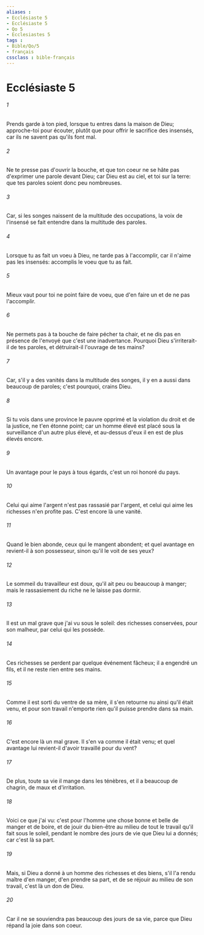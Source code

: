 ```yaml
---
aliases : 
- Ecclésiaste 5
- Ecclésiaste 5
- Qo 5
- Ecclesiastes 5
tags : 
- Bible/Qo/5
- français
cssclass : bible-français
---
```


# Ecclésiaste 5

###### 1
Prends garde à ton pied, lorsque tu entres dans la maison de Dieu; approche-toi pour écouter, plutôt que pour offrir le sacrifice des insensés, car ils ne savent pas qu'ils font mal.
###### 2
Ne te presse pas d'ouvrir la bouche, et que ton coeur ne se hâte pas d'exprimer une parole devant Dieu; car Dieu est au ciel, et toi sur la terre: que tes paroles soient donc peu nombreuses.
###### 3
Car, si les songes naissent de la multitude des occupations, la voix de l'insensé se fait entendre dans la multitude des paroles.
###### 4
Lorsque tu as fait un voeu à Dieu, ne tarde pas à l'accomplir, car il n'aime pas les insensés: accomplis le voeu que tu as fait.
###### 5
Mieux vaut pour toi ne point faire de voeu, que d'en faire un et de ne pas l'accomplir.
###### 6
Ne permets pas à ta bouche de faire pécher ta chair, et ne dis pas en présence de l'envoyé que c'est une inadvertance. Pourquoi Dieu s'irriterait-il de tes paroles, et détruirait-il l'ouvrage de tes mains?
###### 7
Car, s'il y a des vanités dans la multitude des songes, il y en a aussi dans beaucoup de paroles; c'est pourquoi, crains Dieu.
###### 8
Si tu vois dans une province le pauvre opprimé et la violation du droit et de la justice, ne t'en étonne point; car un homme élevé est placé sous la surveillance d'un autre plus élevé, et au-dessus d'eux il en est de plus élevés encore.
###### 9
Un avantage pour le pays à tous égards, c'est un roi honoré du pays.
###### 10
Celui qui aime l'argent n'est pas rassasié par l'argent, et celui qui aime les richesses n'en profite pas. C'est encore là une vanité.
###### 11
Quand le bien abonde, ceux qui le mangent abondent; et quel avantage en revient-il à son possesseur, sinon qu'il le voit de ses yeux?
###### 12
Le sommeil du travailleur est doux, qu'il ait peu ou beaucoup à manger; mais le rassasiement du riche ne le laisse pas dormir.
###### 13
Il est un mal grave que j'ai vu sous le soleil: des richesses conservées, pour son malheur, par celui qui les possède.
###### 14
Ces richesses se perdent par quelque événement fâcheux; il a engendré un fils, et il ne reste rien entre ses mains.
###### 15
Comme il est sorti du ventre de sa mère, il s'en retourne nu ainsi qu'il était venu, et pour son travail n'emporte rien qu'il puisse prendre dans sa main.
###### 16
C'est encore là un mal grave. Il s'en va comme il était venu; et quel avantage lui revient-il d'avoir travaillé pour du vent?
###### 17
De plus, toute sa vie il mange dans les ténèbres, et il a beaucoup de chagrin, de maux et d'irritation.
###### 18
Voici ce que j'ai vu: c'est pour l'homme une chose bonne et belle de manger et de boire, et de jouir du bien-être au milieu de tout le travail qu'il fait sous le soleil, pendant le nombre des jours de vie que Dieu lui a donnés; car c'est là sa part.
###### 19
Mais, si Dieu a donné à un homme des richesses et des biens, s'il l'a rendu maître d'en manger, d'en prendre sa part, et de se réjouir au milieu de son travail, c'est là un don de Dieu.
###### 20
Car il ne se souviendra pas beaucoup des jours de sa vie, parce que Dieu répand la joie dans son coeur.
